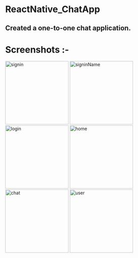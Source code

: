 # ReactNative_ChatApp
 Created a one-to-one chat application.
 ---
 # Screenshots :-
 
<img src="https://github.com/nischay-code/ReactNative_ChatApp/assets/95124327/025061d1-8913-4ed3-a7eb-d4fd95b1fbc1" alt="signin" width="200" />
<img src="https://github.com/nischay-code/ReactNative_ChatApp/assets/95124327/24178241-da45-4364-ac4d-cff7dc40e4e5" alt="signinName" width="200" />
<img src="https://github.com/nischay-code/ReactNative_ChatApp/assets/95124327/1f8d6dc1-2148-4489-8215-fbb8c202d100" alt="login" width="200" />
<img src="https://github.com/nischay-code/ReactNative_ChatApp/assets/95124327/c84b07ef-b375-4264-9137-fc7dc132ed7a" alt="home" width="200" />
<img src="https://github.com/nischay-code/ReactNative_ChatApp/assets/95124327/7103158e-c13e-48e5-b985-8a84457535a8" alt="chat" width="200" />
<img src="https://github.com/nischay-code/ReactNative_ChatApp/assets/95124327/80ad79a3-7eb3-4217-a368-8c270c2e7982" alt="user" width="200" />
